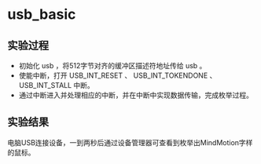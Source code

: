# usb_basic

## 实验过程

+ 初始化 usb ，将512字节对齐的缓冲区描述符地址传给 usb 。
+ 使能中断，打开 USB_INT_RESET 、 USB_INT_TOKENDONE 、 USB_INT_STALL 中断。
+ 通过中断进入并处理相应的中断，并在中断中实现数据传输，完成枚举过程。

## 实验结果

电脑USB连接设备，一到两秒后通过设备管理器可查看到枚举出MindMotion字样的鼠标。